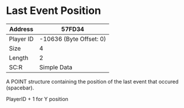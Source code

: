 
#  Last Event Position
Address   | 57FD34
----------|-------------
Player ID | -10636 (Byte Offset: 0)
Size 	  | 4
Length 	  | 2
SC:R      | Simple Data

A POINT structure containing the position of the last event that occured (spacebar).

PlayerID + 1 for Y position
